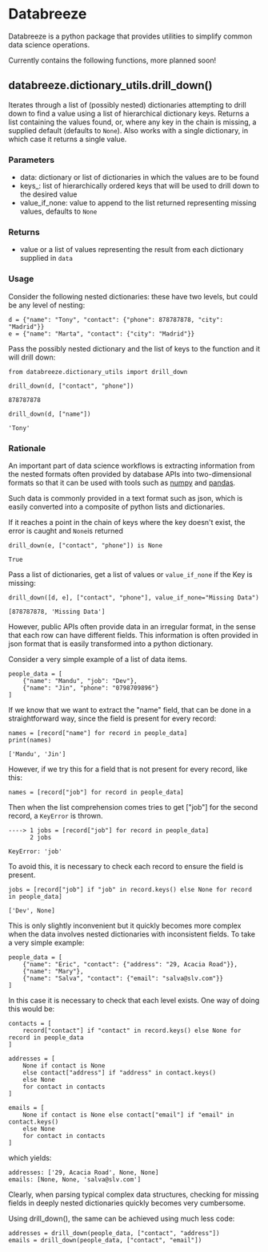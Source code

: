 # Databreeze

Databreeze is a python package that provides utilities to simplify common data science operations.

Currently contains the following functions, more planned soon!

## databreeze.dictionary_utils.drill_down()

Iterates through a list of (possibly nested) dictionaries attempting to drill down to find a value using a list of hierarchical dictionary keys. Returns a list containing the values found, or, where any key in the chain is missing, a supplied default (defaults to `None`). Also works with a single dictionary, in which case it returns a single value.

### Parameters

- data: dictionary or list of dictionaries in which the values are to be found
- keys_: list of hierarchically ordered keys that will be used to drill down to the desired value
- value_if_none: value to append to the list returned representing missing values, defaults to `None`

### Returns
 
- value or a list of values representing the result from each dictionary supplied in `data`


### Usage

Consider the following nested dictionaries: these have two levels, but could be any level of nesting:

```
d = {"name": "Tony", "contact": {"phone": 878787878, "city": "Madrid"}}
e = {"name": "Marta", "contact": {"city": "Madrid"}}
```

Pass the possibly nested dictionary and the list of keys to the function and it will drill down:

```
from databreeze.dictionary_utils import drill_down

drill_down(d, ["contact", "phone"])
```
```
878787878
```

```
drill_down(d, ["name"])
```
```
'Tony'
```

### Rationale

An important part of data science workflows is extracting information from the nested formats often provided by database APIs into two-dimensional formats so that it can be used with tools such as [numpy](https://github.com/numpy/numpy) and [pandas](https://github.com/pandas-dev/pandas). 

Such data is commonly provided in a text format such as json, which is easily converted into a composite of python lists and dictionaries. 

If it reaches a point in the chain of keys where the key doesn't exist, the error is caught and
`None`is returned

```
drill_down(e, ["contact", "phone"]) is None
```
```
True
```

Pass a list of dictionaries, get a list of values or `value_if_none` if the Key is missing:

```
drill_down([d, e], ["contact", "phone"], value_if_none="Missing Data")
```
```
[878787878, 'Missing Data']
```



However, public APIs often provide data in an irregular format, in the sense that each row can have different fields. This information is often provided in json format that is easily transformed into a python dictionary.  

Consider a very simple example of a list of data items. 

```
people_data = [
    {"name": "Mandu", "job": "Dev"}, 
    {"name": "Jin", "phone": "0798709896"}
]
```

If we know that we want to extract the "name" field, that can be done in a straightforward way, since the field is present for every record: 

```
names = [record["name"] for record in people_data]
print(names)
```


```
['Mandu', 'Jin']
```



However, if we try this for a field that is not present for every record, like this: 


```
names = [record["job"] for record in people_data]
```
Then when the list comprehension comes tries to get ["job"] for the second record, a `KeyError` is thrown. 

```
----> 1 jobs = [record["job"] for record in people_data]
      2 jobs

KeyError: 'job'
```

To avoid this, it is necessary to check each record to ensure the field is present. 

``` 
jobs = [record["job"] if "job" in record.keys() else None for record in people_data]
```

``` 
['Dev', None]
``` 

This is only slightly inconvenient but it quickly becomes more complex when the data involves nested dictionaries with inconsistent fields. To take a very simple example: 

``` 
people_data = [
    {"name": "Eric", "contact": {"address": "29, Acacia Road"}},
    {"name": "Mary"},
    {"name": "Salva", "contact": {"email": "salva@slv.com"}}
]
``` 
In this case it is necessary to check that each level exists. One way of doing this would be: 

``` 
contacts = [
    record["contact"] if "contact" in record.keys() else None for record in people_data
]

addresses = [
    None if contact is None 
    else contact["address"] if "address" in contact.keys() 
    else None 
    for contact in contacts
]

emails = [
    None if contact is None else contact["email"] if "email" in contact.keys() 
    else None 
    for contact in contacts
]
``` 
which yields: 
``` 
addresses: ['29, Acacia Road', None, None]
emails: [None, None, 'salva@slv.com']
``` 
Clearly, when parsing typical complex data structures, checking for missing fields in deeply nested dictionaries quickly becomes very cumbersome.  

Using drill_down(), the same can be achieved using much less code:

``` 
addresses = drill_down(people_data, ["contact", "address"])
emails = drill_down(people_data, ["contact", "email"])
``` 



